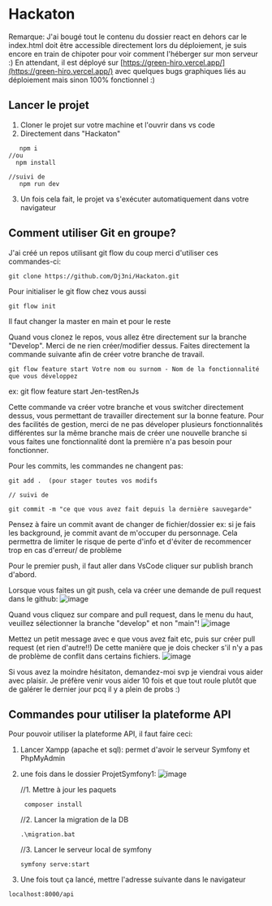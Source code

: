 # Hackaton

Remarque: J'ai bougé tout le contenu du dossier react en dehors car le index.html doit être accessible directement lors du déploiement, je suis encore en train de chipoter pour voir comment l'héberger sur mon serveur :)
En attendant, il est déployé sur [https://green-hiro.vercel.app/](https://green-hiro.vercel.app/) avec quelques bugs graphiques liés au déploiement mais sinon 100% fonctionnel :)

## Lancer le projet
1. Cloner le projet sur votre machine et l'ouvrir dans vs code
2. Directement dans "Hackaton"

```
   npm i
//ou
  npm install

//suivi de
   npm run dev
```
3. Un fois cela fait, le projet va s'exécuter automatiquement dans votre navigateur

## Comment utiliser Git en groupe?
J'ai créé un repos utilisant git flow du coup merci d'utiliser ces commandes-ci:

```
git clone https://github.com/Dj3ni/Hackaton.git
```

Pour initialiser le git flow chez vous aussi
```
git flow init
```
Il faut changer la master en main et pour le reste

Quand vous clonez le repos, vous allez être directement sur la branche "Develop". Merci de ne rien créer/modifier dessus. 
Faites directement la commande suivante afin de créer votre branche de travail.

```
git flow feature start Votre nom ou surnom - Nom de la fonctionnalité que vous développez
```
ex: git flow feature start Jen-testRenJs

Cette commande va créer votre branche et vous switcher directement dessus, vous permettant de travailler directement sur la bonne feature.
Pour des facilités de gestion, merci de ne pas déveloper plusieurs fonctionnalités différentes sur la même branche mais de créer une nouvelle branche si vous faites une fonctionnalité dont la première n'a pas besoin pour fonctionner.

Pour les commits, les commandes ne changent pas:

```
git add .  (pour stager toutes vos modifs

// suivi de

git commit -m "ce que vous avez fait depuis la dernière sauvegarde"

```

Pensez à faire un commit avant de changer de fichier/dossier ex: si je fais les background, je commit avant de m'occuper du personnage. Cela permettra de limiter le risque de perte d'info et d'éviter de recommencer trop en cas d'erreur/ de problème

Pour le premier push, il faut aller dans VsCode cliquer sur publish branch d'abord.

Lorsque vous faites un git push, cela va créer une demande de pull request dans le github:
![image](https://github.com/user-attachments/assets/6075072a-4de6-4eb4-9811-56d4e525a8de)

Quand vous cliquez sur compare and pull request, dans le menu du haut, veuillez sélectionner la branche "develop" et non "main"!
![image](https://github.com/user-attachments/assets/aa85cf8a-41be-4acd-81e2-a2832a92ba26)

Mettez un petit message avec e que vous avez fait etc,  puis sur créer pull request (et rien d'autre!!) De cette manière que je dois checker s'il n'y a pas de problème de conflit dans certains fichiers.
![image](https://github.com/user-attachments/assets/e1f24a33-641c-481a-bc67-21b935124d40)


Si vous avez la moindre hésitaton, demandez-moi svp je viendrai vous aider avec plaisir. Je préfère venir vous aider 10 fois et que tout roule plutôt que de galérer le dernier jour pcq il y a plein de probs :)

## Commandes pour utiliser la plateforme API

Pour pouvoir utiliser la plateforme API, il faut faire ceci:
1. Lancer Xampp (apache et sql): permet d'avoir le serveur Symfony et PhpMyAdmin
2. une fois dans le dossier ProjetSymfony1:
   ![image](https://github.com/user-attachments/assets/0c95af77-f2dc-4e70-9878-37a83cbd489c)

   //1. Mettre à jour les paquets
   ```
    composer install
   ```
   //2. Lancer la migration de la DB
   ```
   .\migration.bat
   ```
   //3. Lancer le serveur local de symfony
   ```
   symfony serve:start
   ```
3. Une fois tout ça lancé, mettre l'adresse suivante dans  le navigateur

  ```
  localhost:8000/api
  ```
  

